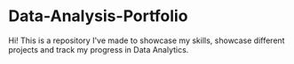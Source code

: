 # Data-Analysis-Portfolio
Hi! This is a repository I've made to showcase my skills, showcase different projects and track my progress in Data Analytics. 
